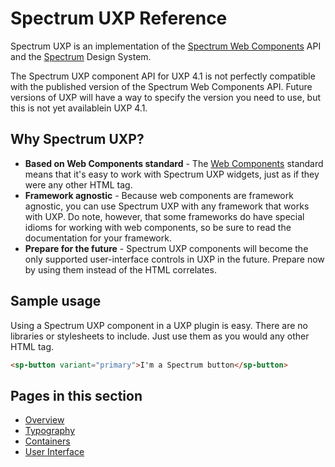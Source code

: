 # Spectrum UXP Reference

Spectrum UXP is an implementation of the [Spectrum Web Components](https://opensource.adobe.com/spectrum-web-components/) API and the [Spectrum](https://spectrum.adobe.com/) Design System.

<InlineAlert variant="warning" slots="text"/>

The Spectrum UXP component API for UXP 4.1 is not perfectly compatible with the published version of the Spectrum Web Components API. Future versions of UXP will have a way to specify the version you need to use, but this is not yet availablein UXP 4.1.

## Why Spectrum UXP?

* **Based on Web Components standard** - The [Web Components](https://developer.mozilla.org/en-US/docs/Web/Web_Components) standard means that it's easy to work with Spectrum UXP widgets, just as if they were any other HTML tag. 
* **Framework agnostic** - Because web components are framework agnostic, you can use Spectrum UXP with any framework that works with UXP. Do note, however, that some frameworks do have special idioms for working with web components, so be sure to read the documentation for your framework.
* **Prepare for the future**  - Spectrum UXP components will become the only supported user-interface controls in UXP in the future. Prepare now by using them instead of the HTML correlates.

## Sample usage

Using a Spectrum UXP component in a UXP plugin is easy. There are no libraries or stylesheets to include. Just use them as you would any other HTML tag.

```html
<sp-button variant="primary">I'm a Spectrum button</sp-button>
```

## Pages in this section


* [Overview](/uxp/reference-spectrum/Overview/)
* [Typography](/uxp/reference-spectrum/Typography/)
* [Containers](/uxp/reference-spectrum/Containers/)
* [User Interface](/uxp/reference-spectrum/User%20Interface/)
